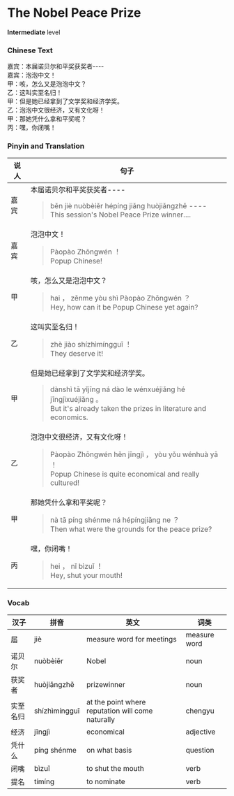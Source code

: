 # The Nobel Peace Prize
**Intermediate** level
### Chinese Text
嘉宾：本届诺贝尔和平奖获奖者----<br />嘉宾：泡泡中文！<br />甲：咳，怎么又是泡泡中文？<br />乙：这叫实至名归！<br />甲：但是她已经拿到了文学奖和经济学奖。<br />乙：泡泡中文很经济，又有文化呀！<br />甲：那她凭什么拿和平奖呢？<br />丙：嘿，你闭嘴！

### Pinyin and Translation
|说人|句子|
|----|----|
|嘉宾|本届诺贝尔和平奖获奖者----<blockquote>běn jiè nuòbèiěr hépíng jiǎng huòjiǎngzhě ----<br />This session's Nobel Peace Prize winner....</blockquote>|
|嘉宾|泡泡中文！<blockquote>Pàopào Zhōngwén ！<br />Popup Chinese!</blockquote>|
|甲|咳，怎么又是泡泡中文？<blockquote>hai ， zěnme yòu shì Pàopào Zhōngwén ？<br />Hey, how can it be Popup Chinese yet again?</blockquote>|
|乙|这叫实至名归！<blockquote>zhè jiào shízhìmíngguī ！<br />They deserve it!</blockquote>|
|甲|但是她已经拿到了文学奖和经济学奖。<blockquote>dànshì tā yǐjīng ná dào le wénxuéjiǎng hé jīngjìxuéjiǎng 。<br />But it's already taken the prizes in literature and economics.</blockquote>|
|乙|泡泡中文很经济，又有文化呀！<blockquote>Pàopào Zhōngwén hěn jīngjì ， yòu yǒu wénhuà yā ！<br />Popup Chinese is quite economical and really cultured!</blockquote>|
|甲|那她凭什么拿和平奖呢？<blockquote>nà tā píng shénme ná hépíngjiǎng ne ？<br />Then what were the grounds for the peace prize?</blockquote>|
|丙|嘿，你闭嘴！<blockquote>hei ， nǐ bìzuǐ ！<br />Hey, shut your mouth!</blockquote>|
### Vocab
|汉子|拼音|英文|词类|
|----|----|----|----|
|届|jiè|measure word for meetings|measure word|
|诺贝尔|nuòbèiěr|Nobel|noun|
|获奖者|huòjiǎngzhě|prizewinner|noun|
|实至名归|shízhìmíngguī|at the point where reputation will come naturally|chengyu|
|经济|jīngjì|economical|adjective|
|凭什么|píng shénme|on what basis|question|
|闭嘴|bìzuǐ|to shut the mouth|verb|
|提名|tímíng|to nominate|verb|